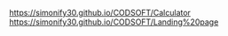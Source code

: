 https://simonify30.github.io/CODSOFT/Calculator
https://simonify30.github.io/CODSOFT/Landing%20page
